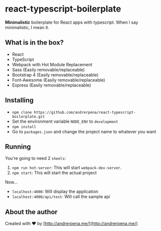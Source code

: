 # react-typescript-boilerplate

**Minimalistic** boilerplate for React apps with typescript. When I say minimalistic, I mean it.

## What is in the box?

- React
- TypeScript
- Webpack with Hot Module Replacement
- Sass (Easily removable/replaceable)
- Bootstrap 4 (Easily removable/replaceable)
- Font-Awesome (Easily removable/replaceable)
- Express (Easily removable/replaceable)

## Installing

- `npm clone https://github.com/andrerpena/react-typescript-boilerplate.git`
- Set the environment variable `NODE_ENV` to `development`
- `npm install`
- Go to `packages.json` and change the project name to whatever you want

## Running

You're going to need 2 `sheels`:

1. `npm run hot-server`: This will start `webpack-dev-server`.
2. `npm start`: This will start the actual project

Now... 

- `localhost:4000`: Will display the application
- `localhost:4000/api/test`: Will call the sample api

## About the author

Created with :heart: by [http://andrerpena.me/](http://andrerpena.me/)

